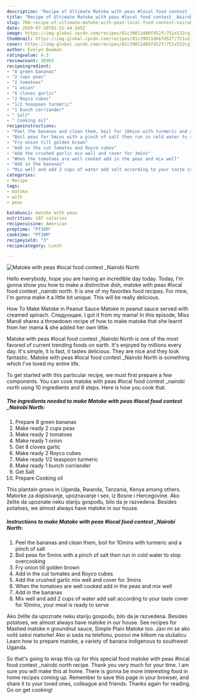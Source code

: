 ```yaml
---
description: "Recipe of Ultimate Matoke with peas #local food contest _Nairobi North"
title: "Recipe of Ultimate Matoke with peas #local food contest _Nairobi North"
slug: 766-recipe-of-ultimate-matoke-with-peas-local-food-contest-nairobi-north
date: 2020-07-26T01:51:44.545Z
image: https://img-global.cpcdn.com/recipes/81c39011d66fd52f/751x532cq70/matoke-with-peas-local-food-contest-_nairobi-north-recipe-main-photo.jpg
thumbnail: https://img-global.cpcdn.com/recipes/81c39011d66fd52f/751x532cq70/matoke-with-peas-local-food-contest-_nairobi-north-recipe-main-photo.jpg
cover: https://img-global.cpcdn.com/recipes/81c39011d66fd52f/751x532cq70/matoke-with-peas-local-food-contest-_nairobi-north-recipe-main-photo.jpg
author: Evelyn Bowman
ratingvalue: 4.3
reviewcount: 36903
recipeingredient:
- "8 green bananas"
- "2 cups peas"
- "2 tomatoes"
- "1 onion"
- "8 cloves garlic"
- "2 Royco cubes"
- "1/2 teaspoon turmeric"
- "1 bunch corriander"
- " Salt"
- " Cooking oil"
recipeinstructions:
- "Peel the bananas and clean them, boil for 10mins with turmeric and a pinch of salt"
- "Boil peas for 5mins with a pinch of salt then run in cold water to stop overcooking"
- "Fry onion till golden brown"
- "Add in the cut tomates and Royco cubes"
- "Add the crushed garlic mix well and cover for 3mins"
- "When the tomatoes are well cooked add in the peas and mix well"
- "Add in the bananas"
- "Mix well and add 2 cups of water add salt according to your taste cover for 10mins, your meal is ready to serve"
categories:
- Recipe
tags:
- matoke
- with
- peas

katakunci: matoke with peas 
nutrition: 197 calories
recipecuisine: American
preptime: "PT36M"
cooktime: "PT30M"
recipeyield: "3"
recipecategory: Lunch

---
```



![Matoke with peas #local food contest _Nairobi North](https://img-global.cpcdn.com/recipes/81c39011d66fd52f/751x532cq70/matoke-with-peas-local-food-contest-_nairobi-north-recipe-main-photo.jpg)

Hello everybody, hope you are having an incredible day today. Today, I'm gonna show you how to make a distinctive dish, matoke with peas #local food contest _nairobi north. It is one of my favorites food recipes. For mine, I'm gonna make it a little bit unique. This will be really delicious.

How To Make Matoke in Peanut Sauce Matoke in peanut sauce served with creamed spinach. Следующее. I got it from my mama! In this episode, Miss Mandi shares a throwdown recipe of how to make matoke that she learnt from her mama &amp; she added her own little.

Matoke with peas #local food contest _Nairobi North is one of the most favored of current trending foods on earth. It's enjoyed by millions every day. It's simple, it is fast, it tastes delicious. They are nice and they look fantastic. Matoke with peas #local food contest _Nairobi North is something which I've loved my entire life.


To get started with this particular recipe, we must first prepare a few components. You can cook matoke with peas #local food contest _nairobi north using 10 ingredients and 8 steps. Here is how you cook that.

<!--inarticleads1-->

##### The ingredients needed to make Matoke with peas #local food contest _Nairobi North:

1. Prepare 8 green bananas
1. Make ready 2 cups peas
1. Make ready 2 tomatoes
1. Make ready 1 onion
1. Get 8 cloves garlic
1. Make ready 2 Royco cubes
1. Make ready 1/2 teaspoon turmeric
1. Make ready 1 bunch corriander
1. Get  Salt
1. Prepare  Cooking oil


This plantain grows in Uganda, Rwanda, Tanzania, Kenya among others. Matorke za dopisivanje, upoznavanje i sex, iz Bosne i Hercegovine. Ako želite da upoznate neku stariju gospođu, bilo da je razvedena. Besides potatoes, we almost always have matoke in our house. 

<!--inarticleads2-->

##### Instructions to make Matoke with peas #local food contest _Nairobi North:

1. Peel the bananas and clean them, boil for 10mins with turmeric and a pinch of salt
1. Boil peas for 5mins with a pinch of salt then run in cold water to stop overcooking
1. Fry onion till golden brown
1. Add in the cut tomates and Royco cubes
1. Add the crushed garlic mix well and cover for 3mins
1. When the tomatoes are well cooked add in the peas and mix well
1. Add in the bananas
1. Mix well and add 2 cups of water add salt according to your taste cover for 10mins, your meal is ready to serve


Ako želite da upoznate neku stariju gospođu, bilo da je razvedena. Besides potatoes, we almost always have matoke in our house. See recipes for Mashed matoke n groundnut sauce, Simple Plain Matoke too. Javi mi se ako voliš seksi matorke! Ako si sada na telefonu, pozovi me klikom na slušalicu Learn how to prepare matoke, a variety of banana indigenous to southwest Uganda. 

So that's going to wrap this up for this special food matoke with peas #local food contest _nairobi north recipe. Thank you very much for your time. I am sure you will make this at home. There is gonna be more interesting food in home recipes coming up. Remember to save this page in your browser, and share it to your loved ones, colleague and friends. Thanks again for reading. Go on get cooking!
